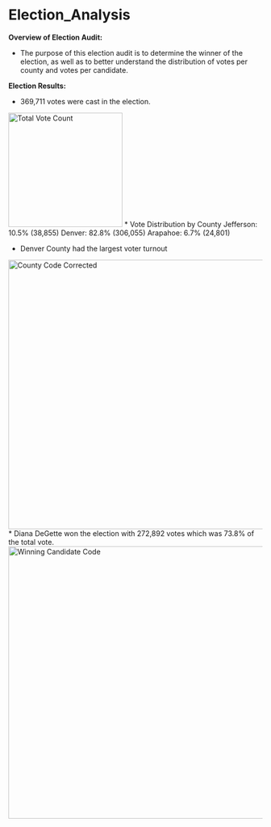 # Election_Analysis
**Overview of Election Audit:**
  * The purpose of this election audit is to determine the winner of the election, as well as to better understand the distribution of votes per county and votes per candidate. 

**Election Results:**
  * 369,711 votes were cast in the election. 
  <img width="226" alt="Total Vote Count" src="https://user-images.githubusercontent.com/107070895/176468807-0e5ca0bc-d7f9-45c2-b370-56881baafdeb.png">
  * Vote Distribution by County
      Jefferson:  10.5% (38,855)
      Denver:  82.8% (306,055)
      Arapahoe:  6.7% (24,801)
      
  * Denver County had the largest voter turnout 
  <img width="533" alt="County Code Corrected" src="https://user-images.githubusercontent.com/107070895/176467684-7611640c-1910-497f-90f8-f712f80896ec.png">
  * Diana DeGette won the election with 272,892 votes which was 73.8% of the total vote.
  <img width="539" alt="Winning Candidate Code" src="https://user-images.githubusercontent.com/107070895/176462711-a99c01a7-d519-4cd5-8f13-4ec87c767df9.png">

  
